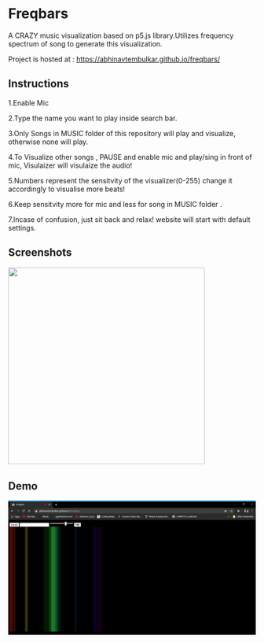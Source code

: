 # Freqbars
A CRAZY music visualization based on p5.js library.Utilizes frequency spectrum of song to generate this visualization.

Project is hosted at : https://abhinavtembulkar.github.io/freqbars/

## Instructions
1.Enable Mic

2.Type the name you want to play inside search bar.

3.Only Songs in MUSIC folder of this repository will play and visualize, otherwise none will play.

4.To Visualize other songs , PAUSE and enable mic and play/sing in front of mic, Visulaizer will visulaize the audio!

5.Numbers represent the sensitvity of the visualizer(0-255) change it accordingly to visualise more beats!

6.Keep sensitvity more for mic and less for song in MUSIC folder .

7.Incase of confusion, just sit back and relax! website will start with default settings.

## Screenshots
<img src="https://abhinavtembulkar.github.io/freqbars/images/bars.PNG" height="400px" width="400px">

## Demo
![](/images/beatss.gif)
